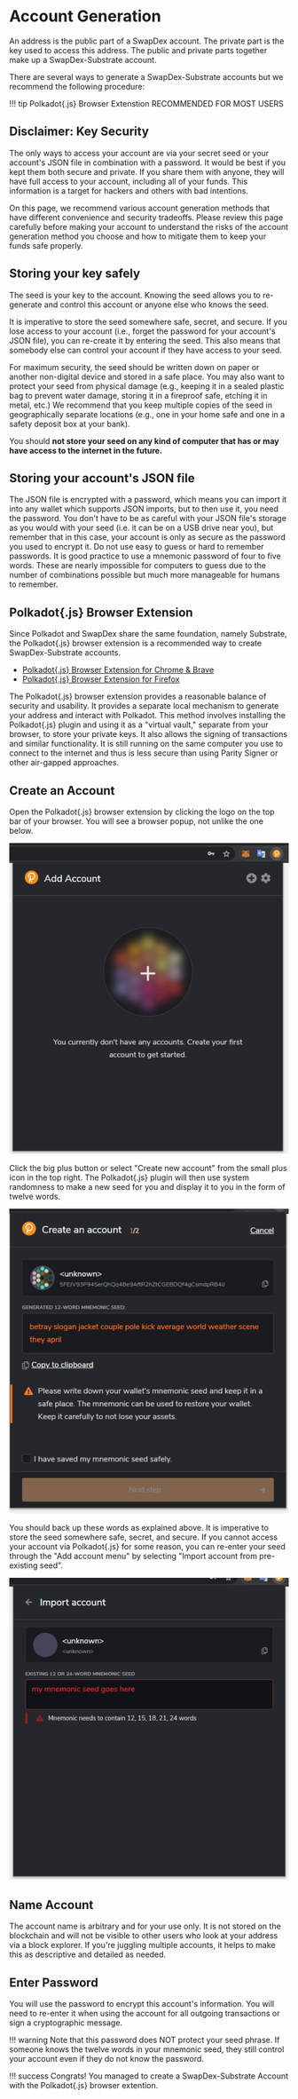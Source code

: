 # <b>Account Generation</b>

An address is the public part of a SwapDex account. The private part is the key used to access this address. The public and private parts together make up a SwapDex-Substrate account.

There are several ways to generate a SwapDex-Substrate accounts but we recommend the following procedure:

!!! tip
    Polkadot{.js} Browser Extenstion RECOMMENDED FOR MOST USERS

## Disclaimer: Key Security

The only ways to access your account are via your secret seed or your account's JSON file in combination with a password. It would be best if you kept them both secure and private. If you share them with anyone, they will have full access to your account, including all of your funds. This information is a target for hackers and others with bad intentions. 

On this page, we recommend various account generation methods that have different convenience and security tradeoffs. Please review this page carefully before making your account to understand the risks of the account generation method you choose and how to mitigate them to keep your funds safe properly.

## Storing your key safely

The seed is your key to the account. Knowing the seed allows you to re-generate and control this account or anyone else who knows the seed.

It is imperative to store the seed somewhere safe, secret, and secure. If you lose access to your account (i.e., forget the password for your account's JSON file), you can re-create it by entering the seed. This also means that somebody else can control your account if they have access to your seed.

For maximum security, the seed should be written down on paper or another non-digital device and stored in a safe place. You may also want to protect your seed from physical damage (e.g., keeping it in a sealed plastic bag to prevent water damage, storing it in a fireproof safe, etching it in metal, etc.) We recommend that you keep multiple copies of the seed in geographically separate locations (e.g., one in your home safe and one in a safety deposit box at your bank).

You should **not store your seed on any kind of computer that has or may have access to the internet in the future.**

## Storing your account's JSON file

The JSON file is encrypted with a password, which means you can import it into any wallet which supports JSON imports, but to then use it, you need the password. You don't have to be as careful with your JSON file's storage as you would with your seed (i.e. it can be on a USB drive near you), but remember that in this case, your account is only as secure as the password you used to encrypt it. Do not use easy to guess or hard to remember passwords. It is good practice to use a mnemonic password of four to five words. These are nearly impossible for computers to guess due to the number of combinations possible but much more manageable for humans to remember.

## Polkadot{.js} Browser Extension
Since Polkadot and SwapDex share the same foundation, namely Substrate, the Polkadot{.js} browser extension is a recommended way to create SwapDex-Substrate accounts.

- [Polkadot{.js} Browser Extension for Chrome & Brave](https://chrome.google.com/webstore/detail/polkadot%7Bjs%7D-extension/mopnmbcafieddcagagdcbnhejhlodfdd)
- [Polkadot{.js} Browser Extension for Firefox](https://addons.mozilla.org/en-US/firefox/addon/polkadot-js-extension/)

The Polkadot{.js} browser extension provides a reasonable balance of security and usability. It provides a separate local mechanism to generate your address and interact with Polkadot.
This method involves installing the Polkadot{.js} plugin and using it as a "virtual vault," separate from your browser, to store your private keys. It also allows the signing of transactions and similar functionality.
It is still running on the same computer you use to connect to the internet and thus is less secure than using Parity Signer or other air-gapped approaches.

## Create an Account

Open the Polkadot{.js} browser extension by clicking the logo on the top bar of your browser. You will see a browser popup, not unlike the one below.

![browser_extension](assets/polkadot_plugin_js.png#center)

Click the big plus button or select "Create new account" from the small plus icon in the top right. The Polkadot{.js} plugin will then use system randomness to make a new seed for you and display it to you in the form of twelve words.

![browser_extenstion_01](assets/polkadot_plugin_js_new.png#center)

You should back up these words as explained above. It is imperative to store the seed somewhere safe, secret, and secure. If you cannot access your account via Polkadot{.js} for some reason, you can re-enter your seed through the "Add account menu" by selecting "Import account from pre-existing seed".

![browser_extenstion_02](assets/polkadot_plugin_js_new_03.png#center)

## Name Account

The account name is arbitrary and for your use only. It is not stored on the blockchain and will not be visible to other users who look at your address via a block explorer. If you're juggling multiple accounts, it helps to make this as descriptive and detailed as needed.

## Enter Password

You will use the password to encrypt this account's information. You will need to re-enter it when using the account for all outgoing transactions or sign a cryptographic message.

!!! warning
    Note that this password does NOT protect your seed phrase. If someone knows the twelve words in your mnemonic seed, they still control your account even if they do not know the password.

!!! success
    Congrats! You managed to create a SwapDex-Substrate Account with the Polkadot{.js} browser extention.